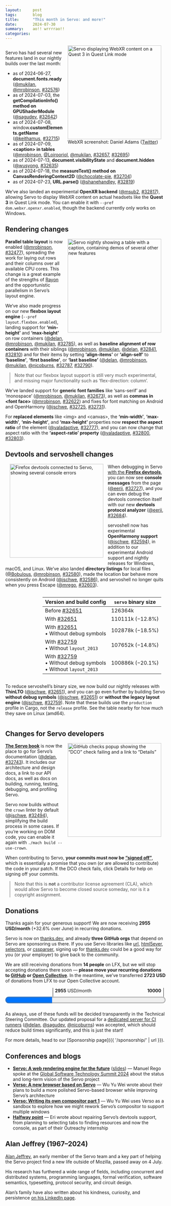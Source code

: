```yaml
---
layout:     post
tags:       blog
title:      "This month in Servo: and more!"
date:       2024-07-30
summary:    ao!! wrrrrao!!
categories:
---
```


<figure class="_figr"><a href="{{ '/img/blog/quest-3-passthrough.png' | url }}"><img src="{{ '/img/blog/quest-3-passthrough.png' | url }}"
    alt="Servo displaying WebXR content on a Quest 3 in Quest Link mode"></a>
<figcaption>WebXR screenshot: Daniel Adams (<a href="https://twitter.com/msub2official/status/1818533316477251669">Twitter</a>)</figcaption></figure>

<span class=_floatmin></span>

Servo has had several new features land in our nightly builds over the last month:

- as of 2024-06-27, **document.fonts.ready** ([@mukilan](https://github.com/mukilan), [@mrobinson](https://github.com/mrobinson), [#32576](https://github.com/servo/servo/pull/32576))
- as of 2024-07-03, the **getCompilationInfo() method on GPUShaderModule** ([@sagudev](https://github.com/sagudev), [#32642](https://github.com/servo/servo/pull/32642))
- as of 2024-07-08, window.**customElements.getName** ([@keithamus](https://github.com/keithamus), [#32715](https://github.com/servo/servo/pull/32715))
- as of 2024-07-09, **&lt;caption> in tables** ([@mrobinson](https://github.com/mrobinson), [@Loirooriol](https://github.com/Loirooriol), [@mukilan](https://github.com/mukilan), [#32657](https://github.com/servo/servo/pull/32657), [#32695](https://github.com/servo/servo/pull/32695))
- as of 2024-07-13, **document.visibilityState** and **document.hidden** ([@wusyong](https://github.com/wusyong), [#32635](https://github.com/servo/servo/pull/32635))
- as of 2024-07-18, the **measureText() method on CanvasRenderingContext2D** ([@chocolate-pie](https://github.com/chocolate-pie), [#32704](https://github.com/servo/servo/pull/32704))
- as of 2024-07-23, **URL.parse()** ([@shanehandley](https://github.com/shanehandley), [#32819](https://github.com/servo/servo/pull/32819))

We’ve also landed an experimental **OpenXR backend** ([@msub2](https://github.com/msub2), [#32817](https://github.com/servo/servo/pull/32817)), allowing Servo to display WebXR content on actual headsets like the **Quest 3** in Quest Link mode.
You can enable it with `--pref dom.webxr.openxr.enabled`, though the backend currently only works on Windows.

## Rendering changes

<figure class="_figr"><a href="{{ '/img/blog/july-2024.png' | url }}"><img src="{{ '/img/blog/july-2024.png' | url }}"
    alt="Servo nightly showing a table with a caption, containing demos of several other new features"></a></figure>

<span class=_floatmin></span>
**Parallel table layout** is now enabled ([@mrobinson](https://github.com/mrobinson), [#32477](https://github.com/servo/servo/pull/32477)), spreading the work for laying out rows and their columns over all available CPU cores.
This change is a great example of the strengths of [Rayon](https://crates.io/crates/rayon) and the opportunistic parallelism in Servo’s layout engine.

We‘ve also made progress on our new **flexbox layout engine** (`--pref layout.flexbox.enabled`), landing support for **‘min-height’** and **‘max-height’** on row containers ([@delan](https://github.com/delan), [@mrobinson](https://github.com/mrobinson), [@mukilan](https://github.com/mukilan), [#32785](https://github.com/servo/servo/pull/32785)), as well as **baseline alignment of row containers** with their siblings ([@mrobinson](https://github.com/mrobinson), [@mukilan](https://github.com/mukilan), [@delan](https://github.com/delan), [#32841](https://github.com/servo/servo/pull/32841), [#32810](https://github.com/servo/servo/pull/32810)) and for their items by setting **‘align-items’** or **‘align-self’** to **‘baseline’**, **‘first baseline’**, or **‘last baseline’** ([@delan](https://github.com/delan), [@mrobinson](https://github.com/mrobinson), [@mukilan](https://github.com/mukilan), [@nicoburns](https://github.com/nicoburns), [#32787](https://github.com/servo/servo/pull/32787), [#32790](https://github.com/servo/servo/pull/32790)).

<aside class="_note">

Note that our flexbox layout support is still very much experimental, and missing major functionality such as ‘flex-direction: column’.
</aside>

We’ve landed support for **generic font families** like ‘sans-serif’ and ‘monospace’ ([@mrobinson](https://github.com/mrobinson), [@mukilan](https://github.com/mukilan), [#32673](https://github.com/servo/servo/pull/32673)), as well as **commas in &lt;font face>** ([@mrobinson](https://github.com/mrobinson), [#32622](https://github.com/servo/servo/pull/32622)) and fixes for font matching on Android and OpenHarmony ([@jschwe](https://github.com/jschwe), [#32725](https://github.com/servo/servo/pull/32725), [#32731](https://github.com/servo/servo/pull/32731)).

For **replaced elements** like &lt;img> and &lt;canvas>, the **‘min-width’**, **‘max-width’**, **‘min-height’**, and **‘max-height’** properties now **respect the aspect ratio** of the element ([@valadaptive](https://github.com/valadaptive), [#32777](https://github.com/servo/servo/pull/32777)), and you can now change that aspect ratio with the **‘aspect-ratio’ property** ([@valadaptive](https://github.com/valadaptive), [#32800](https://github.com/servo/servo/pull/32800), [#32803](https://github.com/servo/servo/pull/32803)).

## Devtools and servoshell changes

<figure class="_figl"><a href="{{ '/img/blog/devtools-july-2024.png' | url }}"><img src="{{ '/img/blog/devtools-july-2024.png' | url }}"
    alt="Firefox devtools connected to Servo, showing several console errors"></a></figure>

<span class=_floatmin></span>
When debugging in Servo [with the **Firefox devtools**](https://book.servo.org/running-servoshell.html), you can now see **console messages** from the page ([@eerii](https://github.com/eerii), [#32727](https://github.com/servo/servo/pull/32727)), and you can even debug the devtools connection itself with our new **devtools protocol analyzer** ([@eerii](https://github.com/eerii), [#32684](https://github.com/servo/servo/pull/32684)).

servoshell now has experimental **OpenHarmony support** ([@jschwe](https://github.com/jschwe), [#32594](https://github.com/servo/servo/pull/32594)), in addition to our experimental Android support and nightly releases for Windows, macOS, and Linux.
We’ve also landed **directory listings** for local files ([@Bobulous](https://github.com/Bobulous), [@mrobinson](https://github.com/mrobinson), [#32580](https://github.com/servo/servo/pull/32580)), made the location bar behave more consistently on Android ([@jschwe](https://github.com/jschwe), [#32586](https://github.com/servo/servo/pull/32586)), and servoshell no longer quits when you press Escape ([@mrego](https://github.com/mrego), [#32603](https://github.com/servo/servo/pull/32603)).

<figure class="_figr"><div style="text-align: left;">

| Version and build config | `servo` binary size |
|---|---|
| Before [#32651](https://github.com/servo/servo/pull/32651) | 126364k |
| With [#32651](https://github.com/servo/servo/pull/32651) | 110111k (−12.8%) |
| With [#32651](https://github.com/servo/servo/pull/32651)<br>• Without debug symbols | 102878k (−18.5%) |
| With [#32759](https://github.com/servo/servo/pull/32759)<br>• Without `layout_2013` | 107652k (−14.8%) |
| With [#32759](https://github.com/servo/servo/pull/32759)<br>• Without debug symbols<br>• Without `layout_2013` | 100886k (−20.1%) |
</div></figure>

<span class=_floatmin></span>
To reduce servoshell’s binary size, we now build our nightly releases with **ThinLTO** ([@jschwe](https://github.com/jschwe), [#32651](https://github.com/servo/servo/pull/32651)), and you can go even further by building Servo **without debug symbols** ([@jschwe](https://github.com/jschwe), [#32651](https://github.com/servo/servo/pull/32651)) or **without the legacy layout engine** ([@jschwe](https://github.com/jschwe), [#32759](https://github.com/servo/servo/pull/32759)).
Note that these builds use the `production` profile in Cargo, not the `release` profile.
See the table nearby for how much they save on Linux (amd64).

<div style=clear:both></div>

## Changes for Servo developers

<figure class="_figr"><a href="{{ '/img/blog/dco-check.png' | url }}"><img src="{{ '/img/blog/dco-check.png' | url }}"
    alt="GitHub checks popup showing the “DCO” check failing and a link to “Details”"></a></figure>

<span class=_floatmin></span>
[**The Servo book**](https://book.servo.org) is now the place to go for Servo’s documentation ([@delan](https://github.com/delan), [#32743](https://github.com/servo/servo/pull/32743)).
It includes our architecture and design docs, a link to our API docs, as well as docs on building, running, testing, debugging, and profiling Servo.

Servo now builds without the `crown` linter by default ([@jschwe](https://github.com/jschwe), [#32494](https://github.com/servo/servo/pull/32494)), simplifying the build process in some cases.
If you’re working on DOM code, you can enable it again with `./mach build --use-crown`.

When contributing to Servo, **your commits must now be [“signed off”](https://developercertificate.org)**, which is essentially a promise that you own (or are allowed to contribute) the code in your patch.
If the DCO check fails, click Details for help on signing off your commits.

<aside class="_note">

Note that this is **not** a contributor license agreement (CLA), which would allow Servo to become closed source someday, nor is it a copyright assignment.
</aside>

## Donations

Thanks again for your generous support!
We are now receiving **2955 USD/month** (+32.6% over June) in recurring donations.

Servo is now on [thanks.dev](https://thanks.dev), and already **three GitHub orgs** that depend on Servo are sponsoring us there.
If you use Servo libraries like [url](https://crates.io/crates/url/reverse_dependencies), [html5ever](https://crates.io/crates/html5ever/reverse_dependencies), [selectors](https://crates.io/crates/selectors/reverse_dependencies), or [cssparser](https://crates.io/crates/cssparser/reverse_dependencies), signing up for [thanks.dev](https://thanks.dev) could be a good way for you (or your employer) to give back to the community.

We are still receiving donations from **14 people** on LFX, but we will stop accepting donations there soon — **please move your recurring donations to [GitHub](https://github.com/sponsors/servo) or [Open Collective](https://opencollective.com/servo)**.
In the meantime, we’ve transferred **2723 USD** of donations from LFX to our Open Collective account.

<figure class="_fig" style="width: 100%; margin: 1em 0;"><div class="_flex" style="height: calc(1lh + 3em); flex-flow: column nowrap; text-align: left;">
    <div style="position: relative; text-align: right;">
        <div style="position: absolute; margin-left: calc(100% * 2955 / 10000); padding-left: 0.5em;"><strong>2955</strong> USD/month</div>
        <div style="position: absolute; margin-left: calc(100% * 2955 / 10000); height: calc(1lh + 1.5em); border-left: 1px solid;"></div>
        <div style="position: absolute; margin-left: calc(100% - 0.5em); height: calc(1lh + 1.5em); border-left: 1px solid;"></div>
        <div style="padding-right: 1em;"><strong>10000</strong><!-- USD/month --></div>
    </div>
    <progress value="2955" max="10000" style="transform: scale(3); transform-origin: top left; width: calc(100% / 3);"></progress>
</div></figure>

As always, use of these funds will be decided transparently in the Technical Steering Committee.
Our updated proposal for a [dedicated server for CI runners](https://github.com/servo/project/issues/94#issuecomment-2252262955) ([@delan](https://github.com/delan), [@sagudev](https://github.com/sagudev), [@nicoburns](https://github.com/nicoburns)) was accepted, which should reduce build times significantly, and this is just the start!

For more details, head to our [Sponsorship page]({{ '/sponsorship/' | url }}).

## Conferences and blogs

- [**Servo: A web rendering engine for the future**](https://www.youtube.com/watch?v=SamA5Oz-G5w) ([slides](https://servo.org/slides/2024-07-02-global-software-technology-summit/)) — Manuel Rego spoke at the [Global Software Technology Summit 2024](https://huawei-events.de/en/gsts24.htm) about the status and long-term vision of the Servo project
- [**Verso: A new browser based on Servo**](https://wusyong.github.io/posts/verso-0-1/) — Wu Yu Wei wrote about their plans to build a more polished Servo-based browser while improving Servo’s architecture
- [**Verso: Writing its own compositor part 1**](https://wusyong.github.io/posts/verso-compositor-part1/) — Wu Yu Wei uses Verso as a sandbox to explore how we might rework Servo’s compositor to support multiple windows
- [**Halfway point**](https://conflor.es/blog/03_halfway_point) — Eri wrote about repairing Servo’s devtools support, from planning to selecting tabs to finding resources and now the console, as part of their Outreachy internship

## Alan Jeffrey (1967–2024)

[Alan Jeffrey](https://web.archive.org/web/20240714161830/https://asaj.org/), an early member of the Servo team and a key part of helping the Servo project find a new life outside of Mozilla, passed away on 4 July.

His research has furthered a wide range of fields, including concurrent and distributed systems, programming languages, formal verification, software semantics, typesetting, protocol security, and circuit design.

Alan’s family have also written about his kindness, curiosity, and persistence [on his LinkedIn page](https://www.linkedin.com/feed/update/activity:7215033040614436865/).

<style>
    /* guaranteed minimum width for first paragraph after a float */
    ._floatmin {
        display: block;
        width: 13em;
        overflow: hidden;
    }
    ._none {
        display: none;
    }
    ._fig:not(#specificity) {
        width: 33em;
        max-width: 100%;
        margin: 1em auto;
    }
    ._fig > ._flex {
        display: flex;
    }
    ._fig table {
        text-align: initial;
    }
    ._fig figcaption._notes {
        text-align: left;
        width: max-content;
        max-width: 100%;
    }
    ._figl:not(#specificity),
    ._figr:not(#specificity) {
        margin: 0 1em 1em;
    }
    ._figl {
        float: left;
        max-width: 100%;
    }
    ._figr {
        float: right;
        max-width: 100%;
    }
    ._figl > figcaption,
    ._figr > figcaption,
    ._figl > iframe,
    ._figr > iframe,
    ._figl > video,
    ._figr > video,
    ._figl > a > img,
    ._figr > a > img {
        width: 21em;
        max-width: 100%;
    }
    ._runin {
        margin-bottom: 1em;
    }
    ._runin > p,
    ._runin > h2 {
        display: inline;
    }
    ._correction {
        max-width: 33em;
        margin: 1em auto;
        border-bottom: 1px solid;
        padding-bottom: 1em;
    }
    ._note {
        margin: 1em 1em;
        border-left: 1px solid;
        padding-left: 1em;
        opacity: 0.75;
    }
</style>

